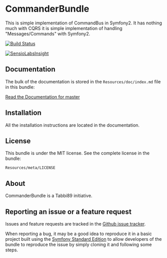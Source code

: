 # CommanderBundle

This is simple implementation of CommandBus in Symfony2. It has nothing much with CQRS it is simple implementation of handling "Messages/Commands" with Symfony2.

[![Build Status](https://travis-ci.org/tabbi89/CommanderBundle.svg?branch=master)](http://travis-ci.org/tabbi89/CommanderBundle)

[![SensioLabsInsight](https://insight.sensiolabs.com/projects/d0be0842-7e3c-4e6a-95ac-b18e3d6bceb7/mini.png)](https://insight.sensiolabs.com/projects/d0be0842-7e3c-4e6a-95ac-b18e3d6bceb7)

Documentation
-------------

The bulk of the documentation is stored in the `Resources/doc/index.md`
file in this bundle:

[Read the Documentation for master](https://github.com/tabbi89/CommanderBundle/blob/master/Resources/doc/index.md)

Installation
------------

All the installation instructions are located in the documentation.

License
-------

This bundle is under the MIT license. See the complete license in the bundle:

    Resources/meta/LICENSE

About
-----

CommanderBundle is a Tabbi89 initiative.

Reporting an issue or a feature request
---------------------------------------

Issues and feature requests are tracked in the [Github issue tracker](https://github.com/tabbi89/CommanderBundle/issues).

When reporting a bug, it may be a good idea to reproduce it in a basic project
built using the [Symfony Standard Edition](https://github.com/symfony/symfony-standard)
to allow developers of the bundle to reproduce the issue by simply cloning it
and following some steps.
